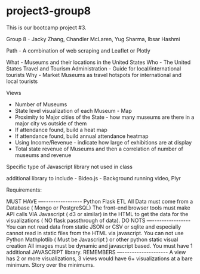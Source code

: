 # project3-group8
This is our bootcamp project #3.

Group 8 - Jacky Zhang, Chandler McLaren, Yug Sharma, Ibsar Hashmi

Path - A combination of web scraping and Leaflet or Plotly

What - Museums and their locations in the United States
Who - The United States Travel and Tourism Administration - Guide for local/international tourists 
Why - Market Museums as travel hotspots for international and local tourists


Views
- Number of Museums
- State level visualization of each Museum - Map
- Proximity to Major cities of the State - how many museums are there in a major city vs outside of them
- If attendance found, build a heat map
- If attendance found, build annual attendance heatmap
- Using Income/Revenue - indicate how large of exhibitions are at display
- Total state revenue of Museums and then a correlation of number of museums and revenue



Specific type of Javascript library not used in class

additional library to include - Bideo.js - Background running video, Plyr



Requirements:

MUST HAVE
—----------------
Python Flask
ETL
All  Data must come from a Database ( Mongo or PostgreSQL)
The front-end browser tools must make API calls VIA Javascript ( d3 or similar) in the HTML to get the data for the visualizations ( NO flask passthrough of data).
DO NOTS
—----------------
You can not read data from static JSON or CSV or sqlite and especially cannot read in static files from the HTML via javascript.
You can not use Python Mathplotlib ( Must be Javascript ) or other python static visual creation
All images must be dynamic and javascript based.
You must have 1 additional JAVASCRIPT library.
REMEMBERS
—-------------------
A view has 2 or more visualizations, 3 views would have 6+ visualizations at a bare minimum.
Story over the minimums.